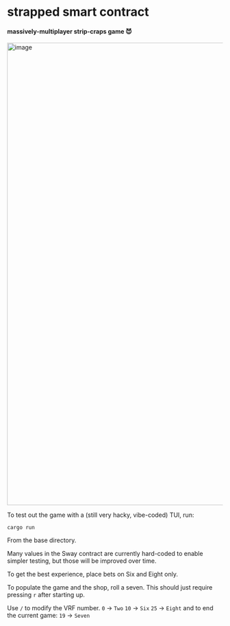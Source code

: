# strapped smart contract

#### massively-multiplayer strip-craps game 😈

<img width="1727" height="1078" alt="image" src="https://github.com/user-attachments/assets/5ba11fd1-aaff-4625-9fe5-f0e43298b664" />


To test out the game with a (still very hacky, vibe-coded) TUI, run:
```
cargo run
```

From the base directory.

Many values in the Sway contract are currently hard-coded to enable simpler testing, but those will be improved over time. 

To get the best experience, place bets on Six and Eight only.

To populate the game and the shop, roll a seven. This should just require pressing `r` after starting up.

Use `/` to modify the VRF number. 
`0` -> `Two`
`10` -> `Six`
`25` -> `Eight`
and to end the current game:
`19` -> `Seven`
